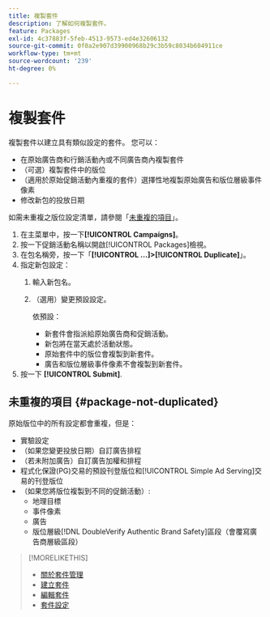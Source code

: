 ```yaml
---
title: 複製套件
description: 了解如何複製套件。
feature: Packages
exl-id: 4c37883f-5feb-4513-9573-ed4e32606132
source-git-commit: 0f0a2e907d39900968b29c3b59c8034b604911ce
workflow-type: tm+mt
source-wordcount: '239'
ht-degree: 0%

---
```


# 複製套件

複製套件以建立具有類似設定的套件。 您可以：

* 在原始廣告商和行銷活動內或不同廣告商內複製套件
* （可選）複製套件中的版位
* （適用於原始促銷活動內重複的套件）選擇性地複製原始廣告和版位層級事件像素
* 修改新包的投放日期

如需未重複之版位設定清單，請參閱「[未重複的項目](#package-not-duplicated)」。

1. 在主菜單中，按一下&#x200B;**[!UICONTROL Campaigns]**。
1. 按一下促銷活動名稱以開啟[!UICONTROL Packages]檢視。
1. 在包名稱旁，按一下「**[!UICONTROL ...]>[!UICONTROL Duplicate]**」。
1. 指定新包設定：
   1. 輸入新包名。
   1. （選用）變更預設設定。

      依預設：

      * 新套件會指派給原始廣告商和促銷活動。
      * 新包將在當天處於活動狀態。<!-- and the flight continues for NN  days. -->
      * 原始套件中的版位會複製到新套件。
      * 廣告和版位層級事件像素不會複製到新套件。
1. 按一下 **[!UICONTROL Submit]**.

## 未重複的項目 {#package-not-duplicated}

原始版位中的所有設定都會重複，但是：

* 實驗設定
* （如果您變更投放日期）自訂廣告排程
* （若未附加廣告）自訂廣告加權和排程
* 程式化保證(PG)交易的預設刊登版位和[!UICONTROL Simple Ad Serving]交易的刊登版位
* （如果您將版位複製到不同的促銷活動）:
   * 地理目標
   * 事件像素
   * 廣告
   * 版位層級[!DNL DoubleVerify Authentic Brand Safety]區段（會覆寫廣告商層級區段）

>[!MORELIKETHIS]
>
>* [關於套件管理](package-about.md)
>* [建立套件](package-create.md)
>* [編輯套件](package-edit.md)
>* [套件設定](package-settings.md)

